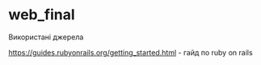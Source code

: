 # web_final

Використані джерела

https://guides.rubyonrails.org/getting_started.html - гайд по ruby on rails
